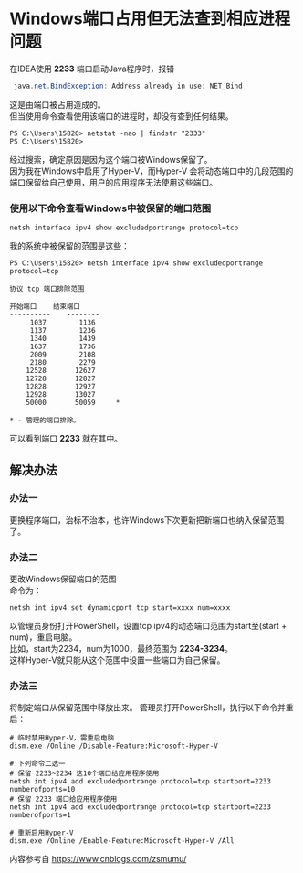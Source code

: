 # Windows端口占用但无法查到相应进程问题  
在IDEA使用 **2233** 端口启动Java程序时，报错
```java
 java.net.BindException: Address already in use: NET_Bind
 ```
 这是由端口被占用造成的。  
 但当使用命令查看使用该端口的进程时，却没有查到任何结果。  

```text
PS C:\Users\15820> netstat -nao | findstr "2333"
PS C:\Users\15820>
```

经过搜索，确定原因是因为这个端口被Windows保留了。  
因为我在Windows中启用了Hyper-V，而Hyper-V 会将动态端口中的几段范围的端口保留给自己使用，用户的应用程序无法使用这些端口。
  
### **使用以下命令查看Windows中被保留的端口范围**
```text
netsh interface ipv4 show excludedportrange protocol=tcp
```
我的系统中被保留的范围是这些：  

 ```text
 PS C:\Users\15820> netsh interface ipv4 show excludedportrange protocol=tcp

协议 tcp 端口排除范围

开始端口    结束端口
----------    --------
      1037        1136
      1137        1236
      1340        1439
      1637        1736
      2009        2108
      2180        2279
     12528       12627
     12728       12827
     12828       12927
     12928       13027
     50000       50059     *

* - 管理的端口排除。
 ```

可以看到端口 **2233** 就在其中。
    
## **解决办法**  
### **办法一**  
更换程序端口，治标不治本，也许Windows下次更新把新端口也纳入保留范围了。  

### **办法二**
更改Windows保留端口的范围  
命令为：  
```shell
netsh int ipv4 set dynamicport tcp start=xxxx num=xxxx
```
以管理员身份打开PowerShell，设置tcp ipv4的动态端口范围为start至(start + num)，重启电脑。  
比如，start为2234，num为1000，最终范围为 **2234-3234**。  
这样Hyper-V就只能从这个范围中设置一些端口为自己保留。  

### **办法三**  
将制定端口从保留范围中释放出来。
管理员打开PowerShell，执行以下命令并重启：
```shell
# 临时禁用Hyper-V，需重启电脑
dism.exe /Online /Disable-Feature:Microsoft-Hyper-V

# 下列命令二选一
# 保留 2233~2234 这10个端口给应用程序使用
netsh int ipv4 add excludedportrange protocol=tcp startport=2233 numberofports=10
# 保留 2233 端口给应用程序使用
netsh int ipv4 add excludedportrange protocol=tcp startport=2233 numberofports=1

# 重新启用Hyper-V
dism.exe /Online /Enable-Feature:Microsoft-Hyper-V /All
```  
  
内容参考自 https://www.cnblogs.com/zsmumu/
